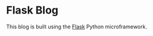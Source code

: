 # Flask Blog
This blog is built using the [Flask](http://flask.pocoo.org/ "Flask Framework") Python microframework.
